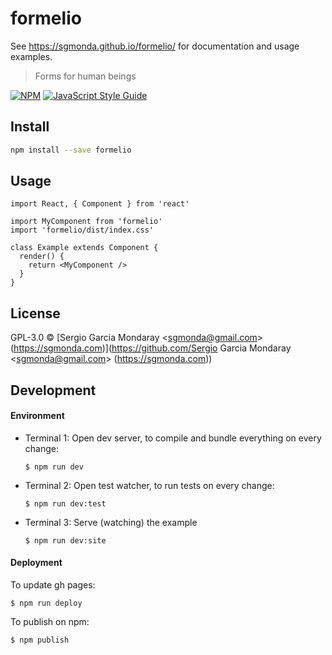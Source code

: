 # formelio

See https://sgmonda.github.io/formelio/ for documentation and usage examples.

> Forms for human beings

[![NPM](https://img.shields.io/npm/v/formelio.svg)](https://www.npmjs.com/package/formelio) [![JavaScript Style Guide](https://img.shields.io/badge/code_style-standard-brightgreen.svg)](https://standardjs.com)

## Install

```bash
npm install --save formelio
```

## Usage

```tsx
import React, { Component } from 'react'

import MyComponent from 'formelio'
import 'formelio/dist/index.css'

class Example extends Component {
  render() {
    return <MyComponent />
  }
}
```

## License

GPL-3.0 © [Sergio Garcia Mondaray &lt;sgmonda@gmail.com&gt; (https://sgmonda.com)](https://github.com/Sergio Garcia Mondaray &lt;sgmonda@gmail.com&gt; (https://sgmonda.com))

## Development

#### Environment

- Terminal 1: Open dev server, to compile and bundle everything on every change:

  ```
  $ npm run dev
  ```

- Terminal 2: Open test watcher, to run tests on every change:

  ```
  $ npm run dev:test
  ```

- Terminal 3: Serve (watching) the example

  ```
  $ npm run dev:site
  ```

#### Deployment

To update gh pages:

```
$ npm run deploy
```

To publish on npm:

```
$ npm publish
```
